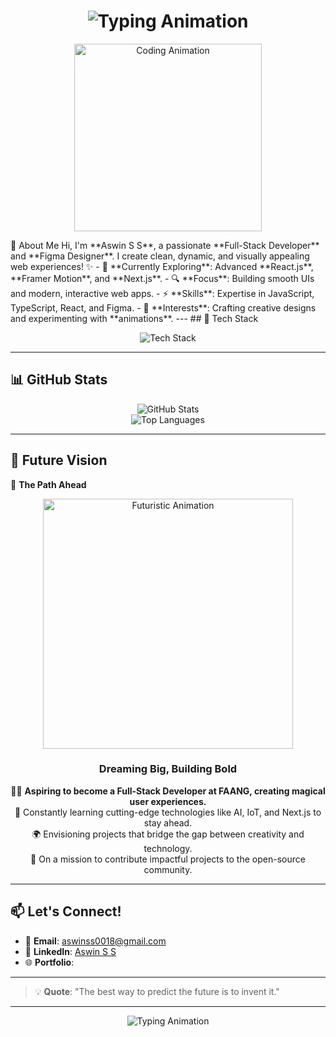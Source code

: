 <h1 align="center">
  <img src="https://readme-typing-svg.herokuapp.com?font=Fira+Code&size=30&duration=4000&pause=1000&center=true&vCenter=true&width=600&height=50&lines=Welcome+to+Aswin+S+S's+GitHub!;Full-Stack+Developer;Mobile+App+Developer;UI%2FUX+Designer;Innovator+%26+Learner;Let's+Build+Amazing+Things!+🚀" alt="Typing Animation" />
</h1>
<p align="center">
  <img src="https://media.giphy.com/media/qgQUggAC3Pfv687qPC/giphy.gif" width="300px" alt="Coding Animation" />
</p>
👋 About Me
Hi, I'm **Aswin S S**, a passionate **Full-Stack Developer** and **Figma Designer**.  
I create clean, dynamic, and visually appealing web experiences! ✨  
- 🌱 **Currently Exploring**: Advanced **React.js**, **Framer Motion**, and **Next.js**.  
- 🔍 **Focus**: Building smooth UIs and modern, interactive web apps.  
- ⚡ **Skills**: Expertise in JavaScript, TypeScript, React, and Figma.  
- 🎨 **Interests**: Crafting creative designs and experimenting with **animations**.  
---
## 🚀 Tech Stack
<p align="center">
  <img src="https://skillicons.dev/icons?i=html,css,js,ts,react,nextjs,nodejs,mongodb,figma,tailwind,firebase,git" alt="Tech Stack" /><br/>
</p>

---
## 📊 GitHub Stats

<div align="center">
  <img src="https://github-readme-stats.vercel.app/api?username=aswinss18&show_icons=true&theme=radical" alt="GitHub Stats" />
</div>
<div align="center">
  <img src="https://github-readme-stats.vercel.app/api/top-langs/?username=aswinss18&layout=compact&theme=radical" alt="Top Languages" />
</div>

---
## 🚀 Future Vision

🌟 **The Path Ahead**  
<div align="center">
  <img src="https://media.giphy.com/media/fwbZnTftCXVocKzfxR/giphy.gif" width="400px" alt="Futuristic Animation" />
  <h3>Dreaming Big, Building Bold</h3>
  <p>
    👨‍💻 <strong>Aspiring to become a Full-Stack Developer at FAANG, creating magical user experiences.</strong><br />
    🧠 Constantly learning cutting-edge technologies like AI, IoT, and Next.js to stay ahead.<br />
    🌍 Envisioning projects that bridge the gap between creativity and technology.<br />
    🔗 On a mission to contribute impactful projects to the open-source community.
  </p>
</div>

---

## 📫 Let's Connect!

- 📧 **Email**: [aswinss0018@gmail.com](mailto:aswinss0018@gmail.com)  
- 🔗 **LinkedIn**: [Aswin S S](https://www.linkedin.com/in/aswin-s-s-632405306/)  
- 🌐 **Portfolio**: 

---

> 💡 **Quote**: "The best way to predict the future is to invent it."

---

<p align="center">
  <img src="https://readme-typing-svg.herokuapp.com?font=Fira+Code&size=20&pause=1000&color=34F4F7&center=true&vCenter=true&width=435&lines=Thanks+for+visiting!;Happy+Coding!+%F0%9F%92%BB" alt="Typing Animation" />
</p>
